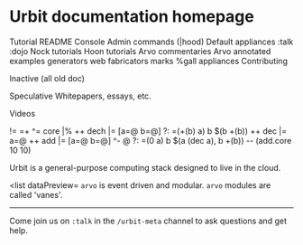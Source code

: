 # Urbit documentation homepage

Tutorial
    README
    Console
    Admin commands (|hood)
    Default appliances
      :talk
      :dojo
    Nock tutorials
    Hoon tutorials
    Arvo commentaries
    Arvo annotated examples
        generators
        web fabricators
        marks
        %gall appliances
    Contributing

Inactive
    (all old doc)

Speculative
    Whitepapers, essays, etc.

Videos
   

!=  =+  ^=  core  |%  ++  dech  |=  [a=@ b=@]  ?:  =(+(b) a) b $(b +(b))  ++  dec  |=  a=@  ++  add  |=  [a=@ b=@]  ^-  @  ?:  =(0 a)  b  $(a (dec a), b +(b))  --  (add.core 10 10)


Urbit is a general-purpose computing stack designed to live in the cloud. 

<list dataPreview="true"></list>

<list dataPreview=
`arvo` is event driven and modular. `arvo` modules are called 'vanes'.

<list dataPath="/pub/doc/arvo" dataPreview="true"></list>

------------------------------------------------------------------------

Come join us on `:talk` in the `/urbit-meta` channel to ask questions and get help.
